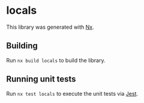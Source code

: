 # locals

This library was generated with [Nx](https://nx.dev).

## Building

Run `nx build locals` to build the library.

## Running unit tests

Run `nx test locals` to execute the unit tests via [Jest](https://jestjs.io).
